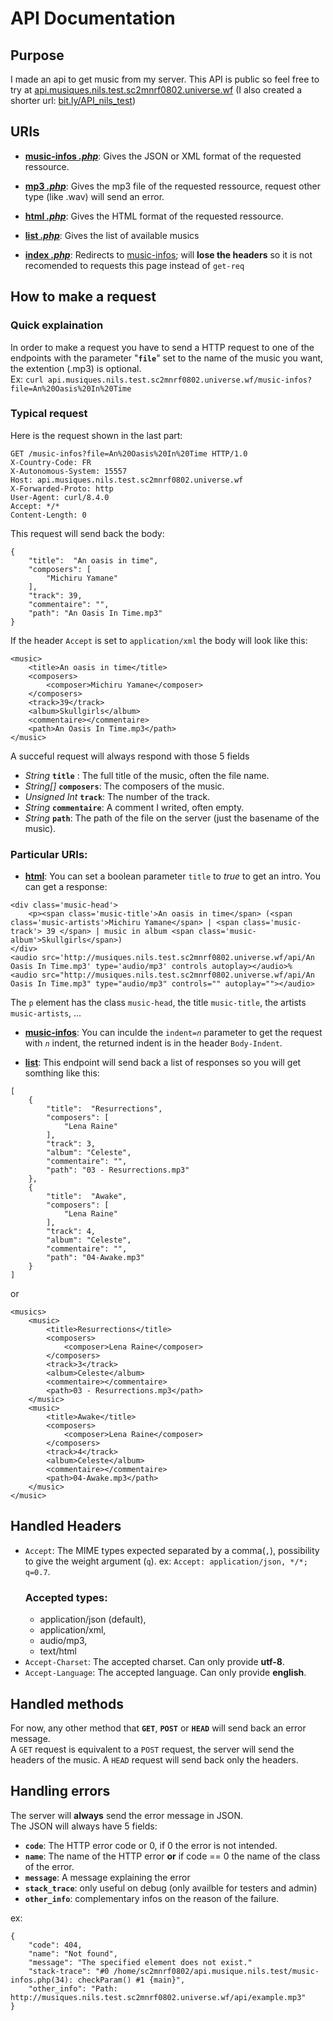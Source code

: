 # API Documentation
## Purpose
I made an api to get music from my server. This API is public so feel free to try at [api.musiques.nils.test.sc2mnrf0802.universe.wf](http://api.musiques.nils.test.sc2mnrf0802.universe.wf/?file=An+Oasis+In+Time)  (I also created a shorter url: [bit.ly/API_nils_test](bit.ly/API_nils_test))

## URIs  
- __[music-infos *.php*](music-infos.php)__: Gives the JSON or XML format of the requested ressource. 

   
- __[mp3 *.php*](mp3.php)__: Gives the mp3 file of the requested ressource, request other type (like .wav) will send an error.  


- __[html *.php*](html.php)__: Gives the HTML format of the requested ressource.    


- __[list *.php*](list.php)__: Gives the list of available musics


- __[index *.php*](index.php)__: Redirects to [music-infos](music-infos.php); will **lose the headers** so it is not recomended to requests this page instead of `get-req`


## How to make a request
### Quick explaination
In order to make a request you have to send a HTTP request to one of the endpoints with the parameter "__`file`__" set to the name of the music you want, the extention (.mp3) is optional.  
Ex: `curl api.musiques.nils.test.sc2mnrf0802.universe.wf/music-infos?file=An%20Oasis%20In%20Time`

### Typical request
Here is the request shown in the last part: 
```
GET /music-infos?file=An%20Oasis%20In%20Time HTTP/1.0
X-Country-Code: FR
X-Autonomous-System: 15557
Host: api.musiques.nils.test.sc2mnrf0802.universe.wf
X-Forwarded-Proto: http
User-Agent: curl/8.4.0
Accept: */*
Content-Length: 0
```
This request will send back the body:
```
{
    "title":  "An oasis in time",
    "composers": [
        "Michiru Yamane"
    ],
    "track": 39,
    "commentaire": "",
    "path": "An Oasis In Time.mp3"
}
```
If the header `Accept` is set to `application/xml` the body will look like this:
```
<music>
    <title>An oasis in time</title>
    <composers>
        <composer>Michiru Yamane</composer>
    </composers>
    <track>39</track>
    <album>Skullgirls</album>
    <commentaire></commentaire>
    <path>An Oasis In Time.mp3</path>
</music>
```

A succeful request will always respond with those 5 fields
+ _String_ __`title`__ : The full title of the music, often the file name.
+ _String[]_ __`composers`__: The composers of the music.
+ _Unsigned Int_ __`track`__: The number of the track.
+ _String_ __`commentaire`__: A comment I writed, often empty.
+ _String_ __`path`__: The path of the file on the server (just the basename of the music).

### Particular URIs:
+ __[html](html.php)__: You can set a boolean parameter `title` to _true_ to get an intro. 
You can get a response:
```
<div class='music-head'>
    <p><span class='music-title'>An oasis in time</span> (<span class='music-artists'>Michiru Yamane</span> | <span class='music-track'> 39 </span> | music in album <span class='music-album'>Skullgirls</span>)
</div>
<audio src='http://musiques.nils.test.sc2mnrf0802.universe.wf/api/An Oasis In Time.mp3' type='audio/mp3' controls autoplay></audio>%
<audio src="http://musiques.nils.test.sc2mnrf0802.universe.wf/api/An Oasis In Time.mp3" type="audio/mp3" controls="" autoplay=""></audio>
```

The `p` element has the class `music-head`, the title `music-title`, the artists `music-artists`, ...


+ __[music-infos](music-infos.php)__: You can inculde the `indent=`_`n`_ parameter to get the request with _`n`_ indent, the returned indent is in the header `Body-Indent`.

+ __[list](list.php)__: This endpoint will send back a list of responses so you will get somthing like this:
```
[
    {
        "title":  "Resurrections",
        "composers": [
            "Lena Raine"
        ],
        "track": 3,
        "album": "Celeste",
        "commentaire": "",
        "path": "03 - Resurrections.mp3"
    },
    {
        "title":  "Awake",
        "composers": [
            "Lena Raine"
        ],
        "track": 4,
        "album": "Celeste",
        "commentaire": "",
        "path": "04-Awake.mp3"
    }
]
```
or
```
<musics>
    <music>
        <title>Resurrections</title>
        <composers>
            <composer>Lena Raine</composer>
        </composers>
        <track>3</track>
        <album>Celeste</album>
        <commentaire></commentaire>
        <path>03 - Resurrections.mp3</path>
    </music>
    <music>
        <title>Awake</title>
        <composers>
            <composer>Lena Raine</composer>
        </composers>
        <track>4</track>
        <album>Celeste</album>
        <commentaire></commentaire>
        <path>04-Awake.mp3</path>
    </music>
</music>
```

## Handled Headers

- `Accept`: The MIME types expected separated by a comma(`,`), possibility to give the weight argument (`q`). ex: `Accept: application/json, */*; q=0.7`. 
    ### Accepted types: 
    + application/json (default),
    + application/xml,
    + audio/mp3,
    + text/html
- `Accept-Charset`: The accepted charset. Can only provide __utf-8__.
- `Accept-Language`: The accepted language. Can only provide __english__.

## Handled methods
For now, any other method that __`GET`__, __`POST`__ or __`HEAD`__ will send back an error message.  
A `GET` request is equivalent to a `POST` request, the server will send the headers of the music. A `HEAD` request will send back only the headers.

## Handling errors
The server will __always__ send the error message in JSON.  
The JSON will always have 5 fields:
+ __`code`__: The HTTP error code or 0, if 0 the error is not intended.
+ __`name`__: The name of the HTTP error __or__ if code == 0 the name of the class of the error.
+ __`message`__: A message explaining the error
+ __`stack_trace`__: only useful on debug (only availble for testers and admin)
+ __`other_info`__: complementary infos on the reason of the failure.

ex:  
```
{
    "code": 404,
    "name": "Not found",
    "message": "The specified element does not exist."
    "stack-trace": "#0 /home/sc2mnrf0802/api.musique.nils.test/music-infos.php(34): checkParam() #1 {main}",
    "other_info": "Path: http://musiques.nils.test.sc2mnrf0802.universe.wf/api/example.mp3"  
}
```
